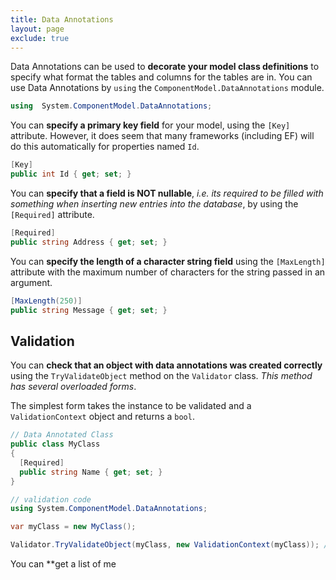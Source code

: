 ```yaml
---
title: Data Annotations
layout: page
exclude: true
---
```


Data Annotations can be used to **decorate your model class definitions** to specify what format the tables and columns for the tables are in. You can use Data Annotations by `using` the `ComponentModel.DataAnnotations` module.
```csharp
using  System.ComponentModel.DataAnnotations;
```

You can **specify a primary key field** for your model, using the `[Key]` attribute. However, it does seem that many frameworks (including EF) will do this automatically for properties named `Id`.
```csharp
[Key]
public int Id { get; set; }
```

You can **specify that a field is NOT nullable**, *i.e. its required to be filled with something when inserting new entries into the database*, by using the `[Required]` attribute.
```csharp
[Required]
public string Address { get; set; }
```

You can **specify the length of a character string field** using the `[MaxLength]` attribute with the maximum number of characters for the string passed in an argument.
```csharp
[MaxLength(250)]
public string Message { get; set; }
```

## Validation

You can **check that an object with data annotations was created correctly** using the `TryValidateObject` method on the `Validator` class. *This method has several overloaded forms*. 

The simplest form takes the instance to be validated and a `ValidationContext` object and returns a `bool`.

```csharp
// Data Annotated Class
public class MyClass
{
  [Required]
  public string Name { get; set; }
}

// validation code
using System.ComponentModel.DataAnnotations;

var myClass = new MyClass();

Validator.TryValidateObject(myClass, new ValidationContext(myClass)); // => False
```

You can **get a list of me


<!--stackedit_data:
eyJoaXN0b3J5IjpbLTEwMjMzODY5MzcsMjQzNzU4Njc1LDU1Nz
AzMTUwNF19
-->